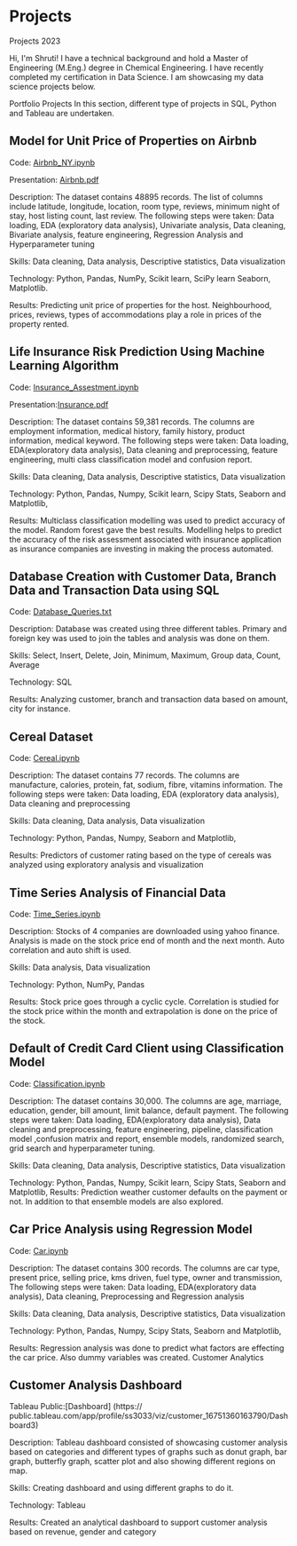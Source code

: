 # Projects
Projects 2023

Hi, I'm Shruti! I have a technical background and hold a Master of Engineering (M.Eng.) degree in Chemical Engineering. I have recently completed my certification in Data Science. I am showcasing my data science projects below.

Portfolio Projects
In this section, different type of projects in SQL, Python and Tableau are undertaken. 


## Model for Unit Price of Properties on Airbnb
Code: [Airbnb_NY.ipynb](Code)

Presentation: [Airbnb.pdf](presentation)

Description: The dataset contains 48895 records. The list of columns include latitude, longitude, location, room type, reviews, minimum night of stay, host listing count, last review. The following steps were taken: Data loading, EDA (exploratory data analysis), Univariate analysis, Data cleaning, Bivariate analysis, feature engineering, Regression Analysis and Hyperparameter tuning 

Skills: Data cleaning, Data analysis, Descriptive statistics, Data visualization

Technology: Python, Pandas, NumPy, Scikit learn, SciPy learn Seaborn, Matplotlib.

Results: Predicting unit price of properties for the host. Neighbourhood, prices, reviews, types of accommodations play a role in prices of the     property rented. 


## Life Insurance Risk Prediction Using Machine Learning Algorithm 
Code: [Insurance_Assestment.ipynb](Code)

Presentation:[Insurance.pdf](presentation)

Description: The dataset contains 59,381 records. The columns are employment information, medical history, family history, product information, medical keyword. The following steps were taken: Data loading, EDA(exploratory data analysis), Data cleaning and preprocessing, feature engineering, multi class classification model and confusion report. 

Skills: Data cleaning, Data analysis, Descriptive statistics, Data visualization

Technology: Python, Pandas, Numpy, Scikit learn, Scipy Stats, Seaborn and Matplotlib, 

Results: Multiclass classification modelling was used to predict accuracy of the model. Random forest gave the best results.  Modelling helps to predict the accuracy of the risk assessment associated with insurance application as insurance companies are investing in making the process automated. 

## Database Creation with Customer Data, Branch Data and Transaction Data using SQL
Code: [Database_Queries.txt](Code)

Description: Database was created using three different tables. Primary and foreign key was used to join the tables and analysis was done on them. 

Skills: Select, Insert, Delete, Join, Minimum, Maximum, Group data, Count, Average

Technology: SQL 

Results:  Analyzing customer, branch and transaction data based on amount, city for instance.

## Cereal Dataset
Code: [Cereal.ipynb](Code)

Description: The dataset contains 77 records. The columns are manufacture, calories, protein, fat, sodium, fibre, vitamins information. The following steps were taken: Data loading, EDA (exploratory data analysis), Data cleaning and preprocessing

Skills: Data cleaning, Data analysis, Data visualization

Technology: Python, Pandas, Numpy, Seaborn and Matplotlib, 

Results: Predictors of customer rating based on the type of cereals was analyzed using exploratory analysis and visualization

## Time Series Analysis of Financial Data
Code: [Time_Series.ipynb](Code)

Description:  Stocks of 4 companies are downloaded using yahoo finance. Analysis is made on the stock price end of month and the next month. Auto correlation and auto shift is used. 

Skills: Data analysis, Data visualization

Technology: Python, NumPy, Pandas

Results: Stock price goes through a cyclic cycle. Correlation is studied for the stock price within the month and extrapolation is done on the price of the stock.


## Default of Credit Card Client using Classification Model 
Code: [Classification.ipynb](Code)

Description: The dataset contains 30,000. The columns are age, marriage, education, gender, bill amount, limit balance, default payment. The following steps were taken: Data loading, EDA(exploratory data analysis), Data cleaning and preprocessing, feature engineering, pipeline, classification model ,confusion matrix and report, ensemble models, randomized search, grid search and hyperparameter tuning. 

Skills: Data cleaning, Data analysis, Descriptive statistics, Data visualization

Technology: Python, Pandas, Numpy, Scikit learn, Scipy Stats, Seaborn and Matplotlib, 
Results: Prediction weather customer defaults on the payment or not. In addition to that ensemble models are also explored. 


## Car Price Analysis using Regression Model 
Code: [Car.ipynb](Code)

Description: The dataset contains 300 records. The columns are car type, present price, selling price, kms driven, fuel type, owner and transmission, The following steps were taken: Data loading, EDA(exploratory data analysis), Data cleaning, Preprocessing and Regression analysis

Skills: Data cleaning, Data analysis, Descriptive statistics, Data visualization

Technology: Python, Pandas, Numpy, Scipy Stats, Seaborn and Matplotlib, 

Results: Regression analysis was done to predict what factors are effecting the car price. Also dummy variables was created. 
Customer Analytics

## Customer Analysis Dashboard
Tableau Public:[Dashboard] (https:// public.tableau.com/app/profile/ss3033/viz/customer_16751360163790/Dashboard3)

Description: Tableau dashboard consisted of showcasing  customer analysis based on categories and different types of graphs such as donut graph, bar graph, butterfly graph, scatter plot and also showing different regions on map. 

Skills: Creating dashboard and using different graphs to do it. 

Technology: Tableau

Results: Created an analytical dashboard to support customer analysis based on revenue, gender and category
